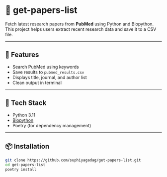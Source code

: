 # 🧠 get-papers-list

Fetch latest research papers from **PubMed** using Python and Biopython.  
This project helps users extract recent research data and save it to a CSV file.

---

## 🚀 Features

- Search PubMed using keywords
- Save results to `pubmed_results.csv`
- Displays title, journal, and author list
- Clean output in terminal

---

## 🧰 Tech Stack

- Python 3.11
- [Biopython](https://biopython.org/)
- Poetry (for dependency management)

---

## 📦 Installation

```bash
git clone https://github.com/suphiyagadag/get-papers-list.git
cd get-papers-list
poetry install

